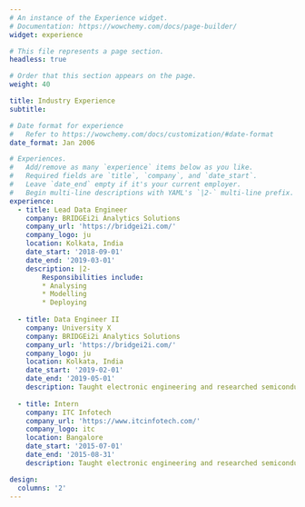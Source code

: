 ```yaml
---
# An instance of the Experience widget.
# Documentation: https://wowchemy.com/docs/page-builder/
widget: experience

# This file represents a page section.
headless: true

# Order that this section appears on the page.
weight: 40

title: Industry Experience
subtitle:

# Date format for experience
#   Refer to https://wowchemy.com/docs/customization/#date-format
date_format: Jan 2006

# Experiences.
#   Add/remove as many `experience` items below as you like.
#   Required fields are `title`, `company`, and `date_start`.
#   Leave `date_end` empty if it's your current employer.
#   Begin multi-line descriptions with YAML's `|2-` multi-line prefix.
experience:
  - title: Lead Data Engineer
    company: BRIDGEi2i Analytics Solutions
    company_url: 'https://bridgei2i.com/'
    company_logo: ju
    location: Kolkata, India
    date_start: '2018-09-01'
    date_end: '2019-03-01'
    description: |2-
        Responsibilities include:
        * Analysing
        * Modelling
        * Deploying
        
  - title: Data Engineer II
    company: University X
    company: BRIDGEi2i Analytics Solutions
    company_url: 'https://bridgei2i.com/'
    company_logo: ju
    location: Kolkata, India
    date_start: '2019-02-01'
    date_end: '2019-05-01'
    description: Taught electronic engineering and researched semiconductor physics.
  
  - title: Intern
    company: ITC Infotech
    company_url: 'https://www.itcinfotech.com/'
    company_logo: itc
    location: Bangalore
    date_start: '2015-07-01'
    date_end: '2015-08-31'
    description: Taught electronic engineering and researched semiconductor physics.

design:
  columns: '2'
---
```

